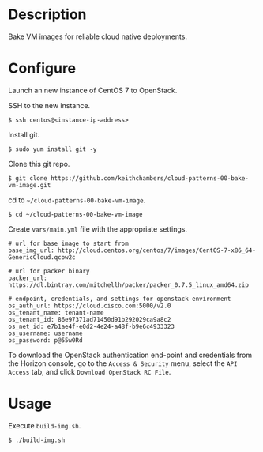 # Description

Bake VM images for reliable cloud native deployments.

# Configure

Launch an new instance of CentOS 7 to OpenStack.

SSH to the new instance.

```
$ ssh centos@<instance-ip-address>
```

Install git.

```
$ sudo yum install git -y
```

Clone this git repo.

```
$ git clone https://github.com/keithchambers/cloud-patterns-00-bake-vm-image.git
```

cd to `~/cloud-patterns-00-bake-vm-image`.

```
$ cd ~/cloud-patterns-00-bake-vm-image
```

Create `vars/main.yml` file with the appropriate settings.

```
# url for base image to start from
base_img_url: http://cloud.centos.org/centos/7/images/CentOS-7-x86_64-GenericCloud.qcow2c

# url for packer binary
packer_url: https://dl.bintray.com/mitchellh/packer/packer_0.7.5_linux_amd64.zip

# endpoint, credentials, and settings for openstack environment
os_auth_url: https://cloud.cisco.com:5000/v2.0
os_tenant_name: tenant-name
os_tenant_id: 86e97371ad71450d91b292029ca9a8c2
os_net_id: e7b1ae4f-e0d2-4e24-a48f-b9e6c4933323
os_username: username
os_password: p@55w0Rd
```

To download the OpenStack authentication end-point and credentials from the Horizon console, go to the `Access & Security` menu, select the `API Access` tab, and click `Download OpenStack RC File`.
 
# Usage

Execute `build-img.sh`.

```
$ ./build-img.sh
```
